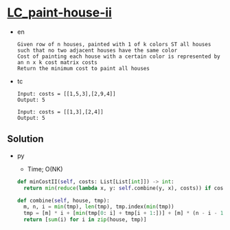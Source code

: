 # [LC_paint-house-ii](https://leetcode.com/problems/paint-house-ii)

* en

  ```en
  Given row of n houses, painted with 1 of k colors ST all houses such that no two adjacent houses have the same color
  Cost of painting each house with a certain color is represented by an n x k cost matrix costs
  Return the minimum cost to paint all houses
  ```

* tc

  ```tc
  Input: costs = [[1,5,3],[2,9,4]]
  Output: 5

  Input: costs = [[1,3],[2,4]]
  Output: 5
  ```

## Solution

* py
  * Time; O(NK)

  ```py
  def minCostII(self, costs: List[List[int]]) -> int:
    return min(reduce(lambda x, y: self.combine(y, x), costs)) if costs else 0

  def combine(self, house, tmp):
    m, n, i = min(tmp), len(tmp), tmp.index(min(tmp))
    tmp = [m] * i + [min(tmp[0: i] + tmp[i + 1:])] + [m] * (n - i - 1)
    return [sum(i) for i in zip(house, tmp)]
  ```
